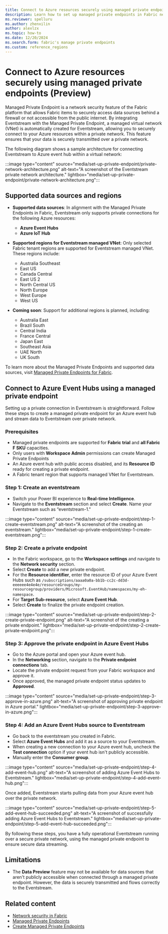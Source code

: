 ```yaml
---
title: Connect to Azure resources securely using managed private endpoints
description: Learn how to set up managed private endpoints in Fabric network security and stream data securely from Azure Event Hubs or IoT Hub to Eventstream. 
ms.reviewer: spelluru
ms.author: zhenxilin
author: alexlzx
ms.topic: how-to
ms.date: 12/20/2024
ms.search.form: fabric's manage private endpoints
ms.custom: reference_regions
---
```


# Connect to Azure resources securely using managed private endpoints (Preview)

Managed Private Endpoint is a network security feature of the Fabric platform that allows Fabric items to securely access data sources behind a firewall or not accessible from the public internet. By integrating Eventstream with the Managed Private Endpoint, a managed virtual network (VNet) is automatically created for Eventstream, allowing you to securely connect to your Azure resources within a private network. This feature ensures that your data is securely transmitted over a private network.

The following diagram shows a sample architecture for connecting Eventstream to Azure event hub within a virtual network:

:::image type="content" source="media/set-up-private-endpoint/private-network-architecture.png" alt-text="A screenshot of the Eventstream private network architecture." lightbox="media/set-up-private-endpoint/private-network-architecture.png":::

## Supported data sources and regions

* **Supported data sources**: In alignment with the Managed Private Endpoints in Fabric, Eventstream only supports private connections for the following Azure resources:
  * **Azure Event Hubs**
  * **Azure IoT Hub**

* **Supported regions for Eventstream managed VNet**: Only selected Fabric tenant regions are supported for Eventstream managed VNet. These regions include:
  * Australia Southeast
  * East US
  * Canada Central
  * East US 2
  * North Central US
  * North Europe
  * West Europe
  * West US
* **Coming soon**: Support for additional regions is planned, including:
  * Australia East
  * Brazil South
  * Central India
  * France Central
  * Japan East
  * Southeast Asia
  * UAE North
  * UK South

To learn more about the Managed Private Endpoints and supported data sources, visit [Managed Private Endpoints for Fabric](/fabric/security/security-managed-private-endpoints-overview).

## Connect to Azure Event Hubs using a managed private endpoint

Setting up a private connection in Eventstream is straightforward. Follow these steps to create a managed private endpoint for an Azure event hub and stream data to Eventstream over private network.  

### Prerequisites

* Managed private endpoints are supported for **Fabric trial** and **all Fabric F SKU** capacities.
* Only users with **Workspace Admin** permissions can create Managed Private Endpoints
* An Azure event hub with public access disabled, and its **Resource ID** ready for creating a private endpoint.
* A Fabric tenant region that supports managed VNet for Eventstream.

### Step 1: Create an eventstream

* Switch your Power BI experience to **Real-time Intelligence**.
* Navigate to the **Eventstream** section and select **Create**. Name your Eventstream such as “eventstream-1."

:::image type="content" source="media/set-up-private-endpoint/step-1-create-eventstream.png" alt-text="A screenshot of the creating an eventstream." lightbox="media/set-up-private-endpoint/step-1-create-eventstream.png":::

### Step 2: Create a private endpoint

* In the Fabric workspace, go to the **Workspace settings** and navigate to the **Network security** section.
* Select **Create** to add a new private endpoint.
* For the **Resource identifier**, enter the resource ID of your Azure Event Hubs such as `/subscriptions/aaaa0a0a-bb1b-cc2c-dd3d-eeeeee4e4e4e/resourceGroups/my-resourcegroup/providers/Microsoft.EventHub/namespaces/my-eh-namespace`.
* For **Target Sub-resource**, select **Azure Event Hub**.
* Select **Create** to finalize the private endpoint creation.

:::image type="content" source="media/set-up-private-endpoint/step-2-create-private-endpoint.png" alt-text="A screenshot of the creating a private endpoint." lightbox="media/set-up-private-endpoint/step-2-create-private-endpoint.png":::

### Step 3: Approve the private endpoint in Azure Event Hubs

* Go to the Azure portal and open your Azure event hub.
* In the **Networking** section, navigate to the **Private endpoint connections** tab.
* Locate the private endpoint request from your Fabric workspace and approve it.
* Once approved, the managed private endpoint status updates to **Approved**.

:::image type="content" source="media/set-up-private-endpoint/step-3-approve-in-azure.png" alt-text="A screenshot of approving private endpoint in Azure portal." lightbox="media/set-up-private-endpoint/step-3-approve-in-azure.png":::

### Step 4: Add an Azure Event Hubs source to Eventstream

* Go back to the eventstream you created in Fabric.
* Select **Azure Event Hubs** and add it as a source to your Eventstream.
* When creating a new connection to your Azure event hub, uncheck the **Test connection** option if your event hub isn't publicly accessible.
* Manually enter the **Consumer group**.

:::image type="content" source="media/set-up-private-endpoint/step-4-add-event-hub.png" alt-text="A screenshot of adding Azure Event Hubs to Eventstream." lightbox="media/set-up-private-endpoint/step-4-add-event-hub.png":::

Once added, Eventstream starts pulling data from your Azure event hub over the private network.

:::image type="content" source="media/set-up-private-endpoint/step-5-add-event-hub-succeeded.png" alt-text="A screenshot of successfully adding Azure Event Hubs to Eventstream." lightbox="media/set-up-private-endpoint/step-5-add-event-hub-succeeded.png":::

By following these steps, you have a fully operational Eventstream running over a secure private network, using the managed private endpoint to ensure secure data streaming.

## Limitations

* The **Data Preview** feature may not be available for data sources that aren't publicly accessible when connected through a managed private endpoint. However, the data is securely transmitted and flows correctly to the Eventstream.

## Related content
- [Network security in Fabric](/fabric/security/security-overview)
- [Managed Private Endpoints](/fabric/security/security-managed-private-endpoints-overview)
- [Create Managed Private Endpoints](/fabric/security/security-managed-private-endpoints-create)
